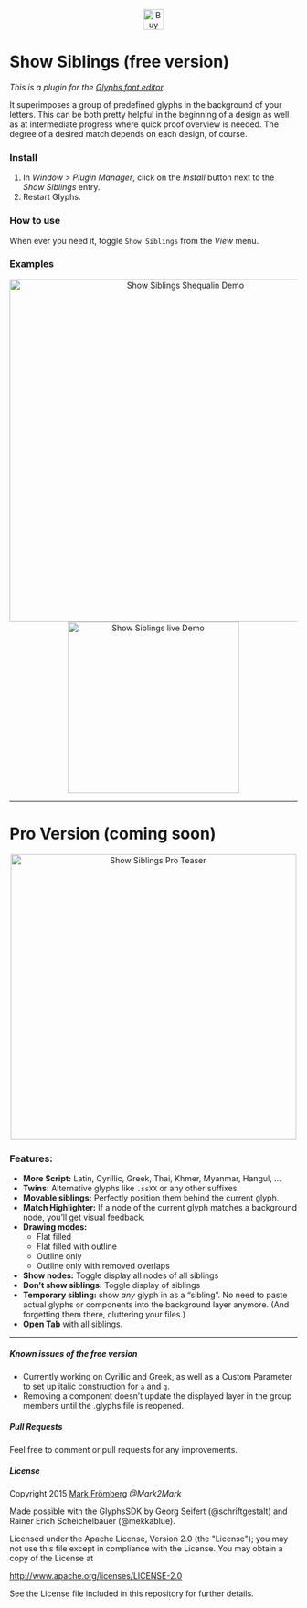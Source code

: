 <p align="center"> 
<a href='https://ko-fi.com/M4M580HG' target='_blank'><img height='36' style='border:0px;height:36px;' src='https://az743702.vo.msecnd.net/cdn/kofi1.png?v=0' border='0' alt='Buy Me a Coffee at ko-fi.com' /></a>
</p>

# Show Siblings (free version)

*This is a plugin for the [Glyphs font editor](http://glyphsapp.com/).*  

It superimposes a group of predefined glyphs in the background of your letters. This can be both pretty helpful in the beginning of a design as well as at intermediate progress where quick proof overview is needed. The degree of a desired match depends on each design, of course.

### Install

1. In *Window > Plugin Manager*, click on the *Install* button next to the *Show Siblings* entry. 
2. Restart Glyphs.

### How to use

When ever you need it, toggle `Show Siblings` from the *View* menu.

### Examples

<p align="center">

<img src="https://github.com/Mark2Mark/Glyphsapp-Plugins/blob/Screenshots/ShowSiblings/Screenshots/ShowSiblings Shequalin DeutschMark.jpg" alt="Show Siblings Shequalin Demo" height="600px">

<img src="https://github.com/Mark2Mark/Glyphsapp-Plugins/blob/Screenshots/ShowSiblings/Screenshots/screencapDemoFont.gif" alt="Show Siblings live Demo" height="300px">

</p>

---

# Pro Version (coming soon)

<p align="center">

<img src="https://github.com/Mark2Mark/Show-Siblings/blob/master/Screenshots/ShowSiblingsPro_01.gif" alt="Show Siblings Pro Teaser" height="500px">

</p>

### Features:

- **More Script:** Latin, Cyrillic, Greek, Thai, Khmer, Myanmar, Hangul, …
- **Twins:** Alternative glyphs like `.ssXX` or any other suffixes.
- **Movable siblings:** Perfectly position them behind the current glyph.
- **Match Highlighter:** If a node of the current glyph matches a background node, you’ll get visual feedback.
- **Drawing modes:**
    + Flat filled
    + Flat filled with outline
    + Outline only
    + Outline only with removed overlaps
- **Show nodes:** Toggle display all nodes of all siblings
- **Don’t show siblings:** Toggle display of siblings
- **Temporary sibling:** show *any* glyph in as a “sibling”. No need to paste actual glyphs or components into the background layer anymore. (And forgetting them there, cluttering your files.)
- **Open Tab** with all siblings.

---

##### Known issues of the free version

- Currently working on Cyrillic and Greek, as well as a Custom Parameter to set up italic construction for `a` and `g`.
- Removing a component doesn’t update the displayed layer in the group members until the .glyphs file is reopened.

##### Pull Requests

Feel free to comment or pull requests for any improvements.

##### License

Copyright 2015 [Mark Frömberg](http://www.markfromberg.com/) *@Mark2Mark*

Made possible with the GlyphsSDK by Georg Seifert (@schriftgestalt) and Rainer Erich Scheichelbauer (@mekkablue).

Licensed under the Apache License, Version 2.0 (the "License");
you may not use this file except in compliance with the License.
You may obtain a copy of the License at

http://www.apache.org/licenses/LICENSE-2.0

See the License file included in this repository for further details.

